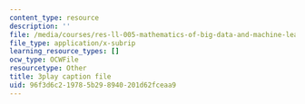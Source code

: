 ```yaml
---
content_type: resource
description: ''
file: /media/courses/res-ll-005-mathematics-of-big-data-and-machine-learning-january-iap-2020/96f3d6c219785b298940201d62fceaa9_tUk8o-ZbF4c.vtt
file_type: application/x-subrip
learning_resource_types: []
ocw_type: OCWFile
resourcetype: Other
title: 3play caption file
uid: 96f3d6c2-1978-5b29-8940-201d62fceaa9
---
```

